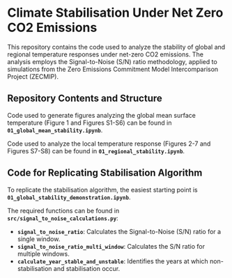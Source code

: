 # Climate Stabilisation Under Net Zero CO2 Emissions
This repository contains the code used to analyze the stability of global and regional temperature responses under net-zero CO2 emissions. The analysis employs the Signal-to-Noise (S/N) ratio methodology, applied to simulations from the Zero Emissions Commitment Model Intercomparison Project (ZECMIP).

## Repository Contents and Structure

Code used to generate figures analyzing the global mean surface temperature (Figure 1 and Figures S1-S6) can be found in **`01_global_mean_stability.ipynb`**.

Code used to analyze the local temperature response (Figures 2-7 and Figures S7-S8) can be found in **`01_regional_stability.ipynb`**.

## Code for Replicating Stabilisation Algorithm

To replicate the stabilisation algorithm, the easiest starting point is **`01_global_stability_demonstration.ipynb`**.

The required functions can be found in **`src/signal_to_noise_calculations.py`**:

- **`signal_to_noise_ratio`**: Calculates the Signal-to-Noise (S/N) ratio for a single window.
- **`signal_to_noise_ratio_multi_window`**: Calculates the S/N ratio for multiple windows.
- **`calculate_year_stable_and_unstable`**: Identifies the years at which non-stabilisation and stabilisation occur.
